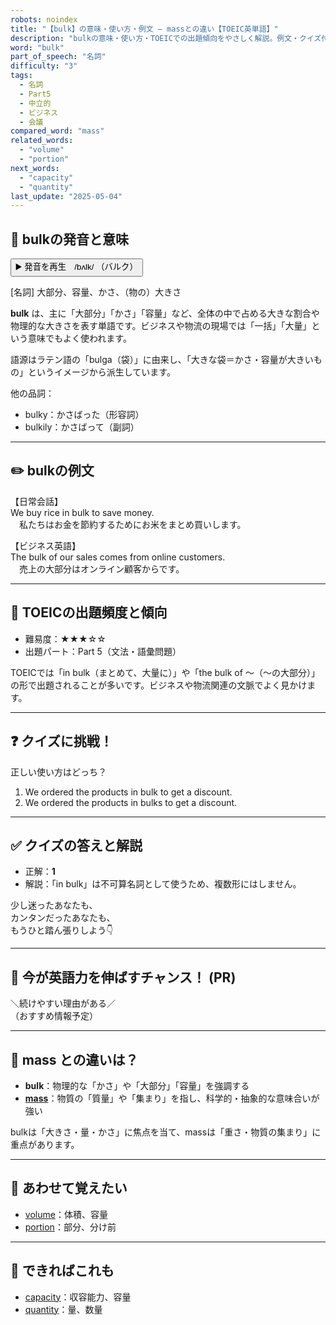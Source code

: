 ```yaml
---
robots: noindex
title: "【bulk】の意味・使い方・例文 ― massとの違い【TOEIC英単語】"
description: "bulkの意味・使い方・TOEICでの出題傾向をやさしく解説。例文・クイズ付きでmassとの違いもわかりやすく学べます。"
word: "bulk"
part_of_speech: "名詞"
difficulty: "3"
tags:
  - 名詞
  - Part5
  - 中立的
  - ビジネス
  - 会議
compared_word: "mass"
related_words:
  - "volume"
  - "portion"
next_words:
  - "capacity"
  - "quantity"
last_update: "2025-05-04"
---
```


## 🔰 bulkの発音と意味

<button class="play-audio" onclick="playTTS('bulk')">
  <span class="play-audio-main">
    ▶️ 発音を再生　/bʌlk/
  </span>
  <span class="play-audio-sub">
    （バルク）
  </span>
</button>

[名詞] 大部分、容量、かさ、（物の）大きさ

**bulk** は、主に「大部分」「かさ」「容量」など、全体の中で占める大きな割合や物理的な大きさを表す単語です。ビジネスや物流の現場では「一括」「大量」という意味でもよく使われます。

語源はラテン語の「bulga（袋）」に由来し、「大きな袋＝かさ・容量が大きいもの」というイメージから派生しています。

他の品詞：  
- bulky：かさばった（形容詞）
- bulkily：かさばって（副詞）

---

## ✏️ bulkの例文

【日常会話】  
We buy rice in bulk to save money.  
　私たちはお金を節約するためにお米をまとめ買いします。

【ビジネス英語】  
The bulk of our sales comes from online customers.  
　売上の大部分はオンライン顧客からです。

---

## 🎯 TOEICの出題頻度と傾向

- 難易度：★★★☆☆
- 出題パート：Part 5（文法・語彙問題）

TOEICでは「in bulk（まとめて、大量に）」や「the bulk of ～（～の大部分）」の形で出題されることが多いです。ビジネスや物流関連の文脈でよく見かけます。

---

## ❓ クイズに挑戦！

正しい使い方はどっち？

1. We ordered the products in bulk to get a discount.  
2. We ordered the products in bulks to get a discount.

---

## ✅ クイズの答えと解説

- 正解：**1**
- 解説：「in bulk」は不可算名詞として使うため、複数形にはしません。

少し迷ったあなたも、  
カンタンだったあなたも、  
もうひと踏ん張りしよう👇️

---

## 🚀 今が英語力を伸ばすチャンス！ (PR)

<div class="info-center">
＼続けやすい理由がある／<br>  
（おすすめ情報予定）
</div>

---

## 🤔  mass との違いは？

- **bulk**：物理的な「かさ」や「大部分」「容量」を強調する
- **[mass](/mass)**：物質の「質量」や「集まり」を指し、科学的・抽象的な意味合いが強い

bulkは「大きさ・量・かさ」に焦点を当て、massは「重さ・物質の集まり」に重点があります。

---

## 🧩 あわせて覚えたい

- [volume](/volume)：体積、容量
- [portion](/portion)：部分、分け前

---

## 📖 できればこれも

- [capacity](/capacity)：収容能力、容量
- [quantity](/quantity)：量、数量

<!-- cvid: aid04_bid49 -->
